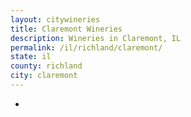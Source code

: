 ```yaml
---
layout: citywineries
title: Claremont Wineries
description: Wineries in Claremont, IL
permalink: /il/richland/claremont/
state: il
county: richland
city: claremont
---
```

-
